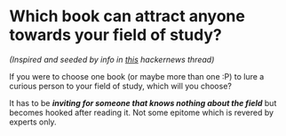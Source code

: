 # Which book can attract anyone towards your field of study?

_(Inspired and seeded by info in [this]( https://news.ycombinator.com/item?id=30822339) hackernews thread)_

If you were to choose one book (or maybe more than one :P) to lure a curious person to your field of study, which will you choose?

It has to be _**inviting for someone that knows nothing about the field**_ but becomes hooked after reading it. Not some epitome which is revered by experts only.
